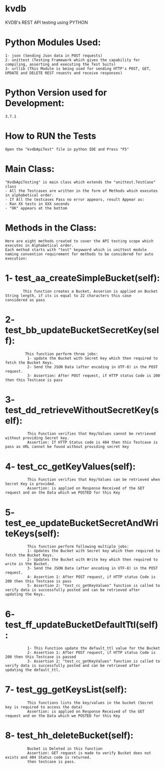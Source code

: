 # kvdb
KVDB's REST API testing using PYTHON

# Python Modules Used:
    1- json (Sending Json data in POST requests)
    2- unittest (Testing Framework which gives the capability for compiling, asserting and executing the Test Suits)
    3- urllib (This Module is being used for sending HTTP's POST, GET, UPDATE and DELETE REST reuests and receive responses)
# Python Version used for Development:
    3.7.1
# How to RUN the Tests
    Open the "kvdbApiTest" file in python IDE and Press "F5"
# Main Class:
    "KvdbApiTesting" is main class which extends the "unittest.TestCase" class
    - All the Testcases are written in the form of Methods which executes in alphabetical order.
    - If All the testcases Pass no error appears, result Appear as:
    - Ran XX tests in XXX seconds
    - "OK" appears at the bottom
# Methods in the Class:
    Here are eight methods created to cover the API testing scope which executes in Alphabetical order. 
    Each method starts with "test" keywword which is unittest module naming convention requirement for methods to be considered for auto     execution:
  # 1- test_aa_createSimpleBucket(self):
            This function creates a Bucket, Asserion is applied on Bucket String length, if its is equal to 22 characters this case                   considered as pass
  # 2- test_bb_updateBucketSecretKey(self):
             This function perform three jobs:
              1- update the Bucket with Secret key which then required to fetch the Bucket Keys.
              2- Send the JSON Data (after encoding in UTF-8) in the POST request.
              3- Assertion: After POST request, if HTTP status Code is 200 then this Testcase is pass
  # 3- test_dd_retrieveWithoutSecretKey(self):
              This Function verifies that Key/Values cannot be retrieved without providing Secret key.
              Assertion: If HTTP Status code is 404 then this Testcase is pass as URL cannot be found without providing secret key
  # 4- test_cc_getKeyValues(self):
              This Function verifies that Key/Values can be retrieved when Secret Key is provided.
              Assertion: is applied on Response Received of the GET request and on the Data which we POSTED for this Key

  # 5- test_ee_updateBucketSecretAndWriteKeys(self):
              This function perform following multiple jobs:
              1- Updates the Bucket with Secret key which then required to fetch the Bucket Keys.
              2- Updates the Bucket with Write key which then required to write in the Bucket.
              3- Send the JSON Data (after encoding in UTF-8) in the POST request.
              4- Assertion 1: After POST request, if HTTP status Code is 200 then this Testcase is pass
              5- Assertion 2: "test_cc_getKeyValues" function is called to verify data is successfully posted and can be retrieved after                  updating the Keys.
  # 6- test_ff_updateBucketDefaultTtl(self):
              1- This Function update the default_ttl value for the Bucket
              2- Assertion 1: After POST request, if HTTP status Code is 200 then this Testcase is passed
              3- Assertion 2: "test_cc_getKeyValues" function is called to verify data is successfully posted and can be retrieved after                  updating the default_ttl.
  # 7- test_gg_getKeysList(self):
              This functions lists the key/values in the bucket (Secret key is required to access the data)
              Assertion: is applied on Response Received of the GET request and on the Data which we POSTED for this Key
  # 8- test_hh_deleteBucket(self):
              Bucket is Deleted in this function 
              Assertion: GET request is made to verify Bucket does not exists and 404 Status code is returned.
              then testcase is pass.


